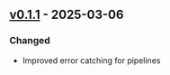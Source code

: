 ## [v0.1.1](https://pypi.org/project/amsdal-glue/0.1.1/) - 2025-03-06

### Changed

- Improved error catching for pipelines
